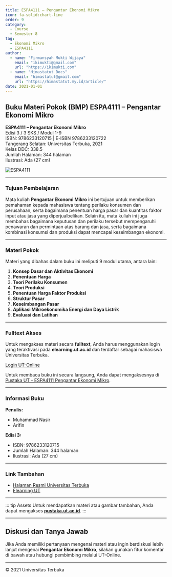 ```yaml
--- 
title: ESPA4111 – Pengantar Ekonomi Mikro
icon: fa-solid:chart-line
order: 9
category:
  - Course
  - Semester 8
tag:
  - Ekonomi Mikro
  - ESPA4111
author:
  - name: "Firmansyah Mukti Wijaya"
    email: "ikimukti@gmail.com"
    url: "https://ikimukti.com"
  - name: "Himastatut Docs"
    email: "himastatut@gmail.com"
    url: "https://himastatut.my.id/article/"
date: 2021-01-01
--- 
```


## Buku Materi Pokok (BMP) ESPA4111 – Pengantar Ekonomi Mikro

**ESPA4111 – Pengantar Ekonomi Mikro**  
Edisi 3 / 3 SKS / Modul 1-9  
ISBN: 9786233120715 | E-ISBN 9786233120722  
Tangerang Selatan: Universitas Terbuka, 2021  
Kelas DDC: 338.5  
Jumlah Halaman: 344 halaman  
Ilustrasi: Ada (27 cm)

![ESPA4111](https://pustaka.ut.ac.id/lib/wp-content/uploads/2022/02/ESPA411103-1429x2000.jpg)

--- 

### Tujuan Pembelajaran

Mata kuliah **Pengantar Ekonomi Mikro** ini bertujuan untuk memberikan pemahaman kepada mahasiswa tentang perilaku konsumen dan perusahaan, serta bagaimana penentuan harga pasar dan kuantitas faktor input atau jasa yang diperjualbelikan. Selain itu, mata kuliah ini juga membahas bagaimana keputusan dan perilaku tersebut mempengaruhi penawaran dan permintaan atas barang dan jasa, serta bagaimana kombinasi konsumsi dan produksi dapat mencapai keseimbangan ekonomi.

--- 

### Materi Pokok

Materi yang dibahas dalam buku ini meliputi 9 modul utama, antara lain:

1. **Konsep Dasar dan Aktivitas Ekonomi**
2. **Penentuan Harga**
3. **Teori Perilaku Konsumen**
4. **Teori Produksi**
5. **Penentuan Harga Faktor Produksi**
6. **Struktur Pasar**
7. **Keseimbangan Pasar**
8. **Aplikasi Mikroekonomika Energi dan Daya Listrik**
9. **Evaluasi dan Latihan**  

--- 

### Fulltext Akses

Untuk mengakses materi secara **fulltext**, Anda harus menggunakan login yang teraktivasi pada **elearning.ut.ac.id** dan terdaftar sebagai mahasiswa Universitas Terbuka.

[Login UT-Online](http://elearning.ut.ac.id)

Untuk membaca buku ini secara langsung, Anda dapat mengaksesnya di [Pustaka UT - ESPA4111 Pengantar Ekonomi Mikro](https://pustaka.ut.ac.id/lib/espa4111-pengantar-ekonomi-mikro-edisi-3/).

--- 

### Informasi Buku

**Penulis:**  
- Muhammad Nasir  
- Arifin

**Edisi 3:**
- ISBN: 9786233120715
- Jumlah Halaman: 344 halaman
- Ilustrasi: Ada (27 cm)

--- 

### Link Tambahan

- [Halaman Resmi Universitas Terbuka](https://www.ut.ac.id)
- [Elearning UT](http://elearning.ut.ac.id)

--- 

::: tip Assets
Untuk mendapatkan materi atau gambar tambahan, Anda dapat mengakses **[pustaka.ut.ac.id](https://pustaka.ut.ac.id)**.
:::

--- 

## Diskusi dan Tanya Jawab

Jika Anda memiliki pertanyaan mengenai materi atau ingin berdiskusi lebih lanjut mengenai **Pengantar Ekonomi Mikro**, silakan gunakan fitur komentar di bawah atau hubungi pembimbing melalui UT-Online.

--- 

<footer>
  <p>© 2021 Universitas Terbuka</p>
</footer>


<GitContributors />
<GitChangelog />